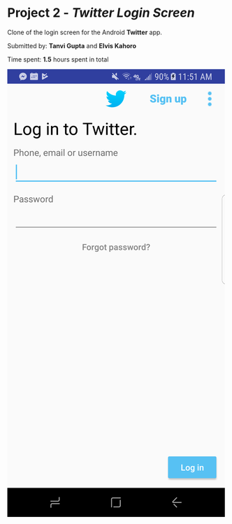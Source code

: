 # Project 2 - *Twitter Login Screen*

Clone of the login screen for the Android **Twitter** app.

Submitted by: **Tanvi Gupta** and **Elvis Kahoro**

Time spent: **1.5** hours spent in total


![Screenshot](https://github.com/tanvigupta17/TwitterLoginScreen/blob/master/screenshot.png)
